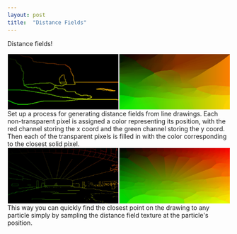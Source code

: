 ```yaml
---
layout: post
title:  "Distance Fields"
---
```

Distance fields!
<div width="100%" style="display: flex;">
    <img src="\images\blog images\Distance_Fields\BeachOutline.jpg" style="min-width: 0; padding: 1pt; object-fit: contain;">
    <img src="\images\blog images\Distance_Fields\BeachFields.jpg" style="min-width: 0; padding: 1pt; object-fit: contain;">
</div>
Set up a process for generating distance fields from line drawings. Each non-transparent pixel is assigned a color representing its position, with the red channel storing the x coord and the green channel storing the y coord. Then each of the transparent pixels is filled in with the color corresponding to the closest solid pixel.
<div width="100%" style="display: flex;">
    <img src="\images\blog images\Distance_Fields\BridgeOutline.jpg" style="min-width: 0; padding: 1pt; object-fit: contain;">
    <img src="\images\blog images\Distance_Fields\BridgeFields.jpg" style="min-width: 0; padding: 1pt; object-fit: contain;">
</div>
This way you can quickly find the closest point on the drawing to any particle simply by sampling the distance field texture at the particle's position.